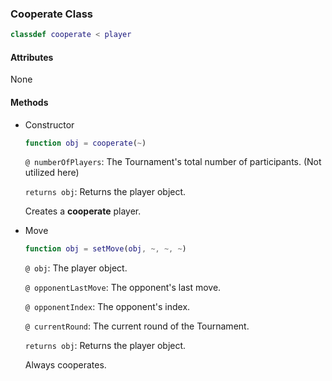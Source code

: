 ### Cooperate Class
```matlab
classdef cooperate < player
```
#### Attributes
None
#### Methods
- Constructor
    ```matlab
    function obj = cooperate(~)
    ```
    `@ numberOfPlayers`: The Tournament's total number of participants. (Not utilized here)

    `returns obj`: Returns the player object. 

    Creates a **cooperate** player.

- Move
    ```matlab
    function obj = setMove(obj, ~, ~, ~)
    ```
    `@ obj`: The player object.

    `@ opponentLastMove`: The opponent's last move.

    `@ opponentIndex`: The opponent's index.

    `@ currentRound`: The current round of the Tournament.
 
    `returns obj`: Returns the player object. 

    Always cooperates.